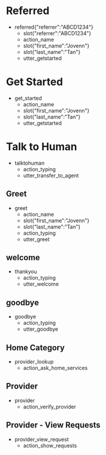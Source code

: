 # Referred
* referred{"referrer":"ABCD1234"}
  - slot{"referrer":"ABCD1234"}
  - action_name
  - slot{"first_name":"Jovenn"}
  - slot{"last_name":"Tan"}
  - utter_getstarted

# Get Started
* get_started
  - action_name
  - slot{"first_name":"Jovenn"}
  - slot{"last_name":"Tan"}
  - utter_getstarted

# Talk to Human
* talktohuman
  - action_typing
  - utter_transfer_to_agent

## Greet
* greet
  - action_name
  - slot{"first_name":"Jovenn"}
  - slot{"last_name":"Tan"}
  - action_typing
  - utter_greet

## welcome
* thankyou
  - action_typing
  - utter_welcome

## goodbye
* goodbye
  - action_typing
  - utter_goodbye

## Home Category
* provider_lookup
    - action_ask_home_services

## Provider
* provider
    - action_verify_provider

## Provider - View Requests
* provider_view_request
    - action_show_requests
